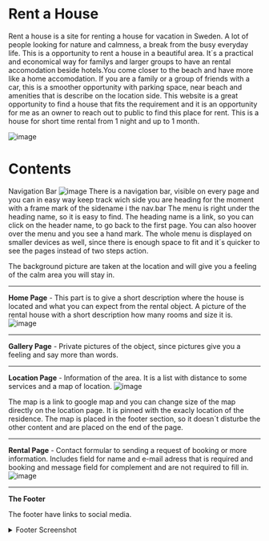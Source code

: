 <!--<p align="center"><img src="/assets/images/responsive.png" alt="drawing" width="800"/></p> -->

# Rent a House

Rent a house is a site for renting a house for vacation in Sweden.
A lot of people looking for nature and calmness, a break from the busy everyday life.
This is a opportunity to rent a house in a beautiful area.
It´s a practical and economical way for familys and larger groups to have an rental accomodation beside hotels.You come closer to the beach and have more like a home accomodation.
If you are a family or a group of friends with a car, this is a smoother opportunity with parking space, near beach and amenities that is describe on the location side.
This website is a great opportunity to find a house that fits the requirement and it is an opportunity for me as an owner to reach out to public to find this place for rent.
This is a house for short time rental from 1 night and up to 1 month.

![image](https://github.com/Christina5P/rent-a-house/assets/160019695/0e6bd5d2-a2e4-4ccb-bc3b-47c91f516d32)


# Contents
Navigation Bar
![image](https://github.com/Christina5P/rent-a-house/assets/160019695/91e4db69-c279-4f35-9b38-9aa22a760a17)
There is a navigation bar, visible on every page and you can in easy way keep track wich side you are heading for the moment with a frame mark of the sidename i the nav.bar
The menu is right under the heading name, so it is easy to find. The heading name is a link, so you can click on the header name, to go back to the first page.
You can also hoover over the menu and you see a hand mark.
The whole menu is displayed on smaller devices as well, since there is enough space to fit and it´s quicker to see the pages instead of two steps action. 



The background picture are taken at the location and will give you a feeling of the calm area you will stay in.


<hr> 

 **Home Page** - This part is to give a short description where the house is located and what you can expect from the rental object.
A picture of the rental house with a short description how many rooms and size it is.
![image](https://github.com/Christina5P/rent-a-house/assets/160019695/ebdbc4f7-45b6-498d-8585-3415311c8e41)

<hr> 

**Gallery Page** - 
Private pictures of the object, since pictures give you a feeling and say more than words.
<hr> 

**Location Page** - Information of the area. It is a list with distance to some services and a map of location.
![image](https://github.com/Christina5P/rent-a-house/assets/160019695/c50b602f-c7c9-46df-8ea8-8ee3d1ca7f26)

The map is a link to google map and you can change size of the map directly on the location page.
It is pinned with the exacly location of the residence.
The map is placed in the footer section, so it doesn´t disturbe the other content and are placed on the end of the page.

<hr> 

**Rental Page** - Contact formular to sending a request of booking or more information.
Includes field for name and e-mail adress that is required and booking and message field for complement and are not required to fill in.
![image](https://github.com/Christina5P/rent-a-house/assets/160019695/2850bbf9-d8cf-4ffb-b6ee-ada61cf1e761)

<hr> 


**The Footer**

The footer have links to social media.

 <!--> <details><summary>Footer Screenshot</summary>

<hr> -->

## Structure
I started with a skeleton, drawn in a word doc. 
I uploaded the doc in my repositories.
After I started build the webpages, I added a Gallery page to show more pictures.
Reason for that is to get more sense expressions. 
![image](https://github.com/Christina5P/rent-a-house/assets/160019695/dcaab631-14c6-4152-ab8e-869727ee83b1)


## Design

- Colours will give you a happy holiday feeling. I have 2 base colours, since there is some pictures that make the pages colourful.
  Background colour is a light ivory and I use a dark colour to make the text easily visible
  ![image](https://github.com/Christina5P/rent-a-house/assets/160019695/b3c7a8b1-21fc-4c36-b2bd-960a76d15b38)
![image](https://github.com/Christina5P/rent-a-house/assets/160019695/710f392a-68c8-46e2-8adf-c8be0661cc7c)

- The font are choosen to get a casual design with a laidback and modern style.
Fonts are taken from Google Fonts
link: "https://fonts.googleapis.com/css2?family=Gluten:wght@100..900&display=swap"

## Source references

The sources I have used in the project is:
- www.w3schools.com -More information about CSS styling Images and CSS codes
- Google map - link to my map
- Google Fonts - Find the font to use
- https://www.color-hex.com - tT find colours
-https://www.youtube.com/watch?v=uu0lOX6Ot3s - more tips to create image gallery
-https://pixlr.com/se/express/ - to change picture to webformat
- Pictures- It is private pictures uploaded
- Header background is from https://pixabay.com/
- Inspiration of codes are taken from "love Running" project (CI tutoring)
- https://fontawesome.com/ - icons to the social media in the footer

## Future Features

Social media links
The thouht is to upload a video on youtube, but it hasn´t been done yet.
When I start the renting, Krokviken will have an own site on fb and instagram and the links will then go direct to those sites.
That can lead to more traffic and the object will get attention to more poople and more revenue for me.

Gallery
Upload more and updated pictures.

Contact page
1.I can also add a calender, where they can see the availible dates right away.
2. Next step is too book and get confirmed right away on the site.

<hr>

## Manual Testing 
* I have tested with Safari on Ipad
* I have tested with Safari on Iphone
* I have tested all internal and external link
* I have checked the contact form and its fields/ submit
* I have tested thye responsive through the diffrent device sizes in Chrome inspections window
  
<hr>
HTML validator
* I have checked the HTML codes through https://validator.w3.org

* I have checked the CSS style through   https://jigsaw.w3.org/css-validator

* I have checked the resposive through responsivedesignchecker.com


#### Lighthouse
![image](https://github.com/Christina5P/rent-a-house/assets/160019695/f95966ea-2584-4a60-851c-229aad413d5d)


**Areas for Improvement**
- Performance can be enhanced by optimizing resource loading and reducing unnecessary requests.
- Continue monitoring accessibility to maintain a high standard and address any emerging issues.
- Best practices can be further improved by optimizing script loading and code splitting.
- Maintain and regularly update meta tags and structured data markup to ensure strong SEO performance.
<hr>

#### Browsers


